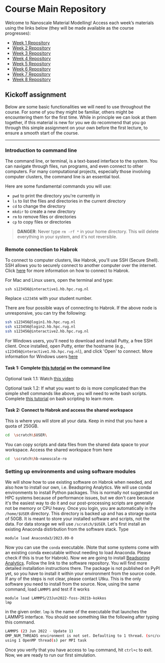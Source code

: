 # Course Main Repository 

Welcome to Nanoscale Material Modelling! Access each week’s materials using the links below (they will be made available as the course progresses):

- [Week 1 Repository](https://github.com/giuntoli-group/nmm-week1)
- [Week 2 Repository](https://github.com/giuntoli-group/nmm-week2)
- [Week 3 Repository](https://github.com/giuntoli-group/nmm-week3)
- [Week 4 Repository](https://github.com/giuntoli-group/nmm-week4)
- [Week 5 Repository](https://github.com/giuntoli-group/nmm-week5)
- [Week 6 Repository](https://github.com/giuntoli-group/nmm-week6)
- [Week 7 Repository](https://github.com/giuntoli-group/nmm-week7)
- [Week 8 Repository](https://github.com/giuntoli-group/nmm-week8)


## Kickoff assignment

Below are some basic functionalities we will need to use throughout the course. For some of you they might be familiar, others might be encountering them for the first time. While in principle we can look at them together, if this material is new for you we do recommend that you go through this simple assignment on your own before the first lecture, to ensure a smooth start of the course.

---


### Introduction to command line

The command line, or terminal, is a text-based interface to the system. You can navigate through files, run programs, and even connect to other computers. For many computational projects, especially those involving computer clusters, the command line is an essential tool.

Here are some fundamental commands you will use:

- `pwd` to print the directory you're currently in
- `ls` to list the files and directories in the current directory
- `cd` to change the directory
- `mkdir` to create a new directory
- `rm` to remove files or directories
- `cp` to copy files or directories

> **DANGER**: Never type `rm -rf *` in your home directory. This will delete everything in your system, and it's not reversible.


### Remote connection to Habrok

To connect to computer clusters, like Habrok, you'll use SSH (Secure Shell). SSH allows you to securely connect to another computer over the internet. Click [here](https://wiki.hpc.rug.nl/habrok/connecting_to_the_system/connecting) for more information on how to connect to Habrok.

For Mac and Linux users, open the terminal and type:

```bash!
ssh s123456@interactive1.hb.hpc.rug.nl
```

Replace `s123456` with your student number.

There are four possible ways of connecting to Habrok. If the above node is unresponsive, you can try the following:

```bash
ssh s123456@login1.hb.hpc.rug.nl
ssh s123456@login2.hb.hpc.rug.nl
ssh s123456@interactive2.hb.hpc.rug.nl
```


For Windows users, you'll need to download and install Putty, a free SSH client. Once installed, open Putty, enter the hostname (e.g., `s123456@interactive1.hb.hpc.rug.nl`), and click 'Open' to connect. More information for Windows users [here](https://wiki.hpc.rug.nl/habrok/connecting_to_the_system/windows)


#### Task 1: Complete [this tutorial](https://linuxsurvival.com/linux-tutorial-introduction/) on the command line

Optional task 1.1: Watch [this video](https://www.youtube.com/watch?v=s3ii48qYBxA) 

Optional task 1.2: If what you want to do is more complicated than the simple shell commands like above, you will need to write bash scripts. Complete [this tutorial](https://www.shellscript.sh/) on bash scripting to learn more.

#### Task 2: Connect to Habrok and access the shared workspace

This is where you will store all your data. Keep in mind that you have a quota of 250GB. 
```bash
cd  \scratch\$USER\
```
You can copy scripts and data files from the shared data space to your workspace. Access the shared workspace from here
```bash
cd  \scratch\hb-nanoscale-ro
```

### Setting up environments and using software modules


We will show how to use existing software on Habrok when needed, and also how to install our own, i.e. Beadspring Analytics. We will use conda environments to install Python packages. This is normally not suggested on HPC systems because of performance issues, but we don't care because it's the easiest way to do it and our post-processing scripts are generally not be memory or CPU heavy. Once you login, you are automatically in the `/home/$USER` directory. This directory is backed up and has a storage quota of 50GB. It is meant to store your installed software and scripts, not the data. For data storage we will use `/scratch/$USER`. Let's first install an existing Anaconda distirbution from the software stack. Type

```bash!
module load Anaconda3/2023.09-0
```
Now you can use the `conda` executable. (Note that some systems come with an existing conda executable without needing to load Anaconda. Please check if this is true for Habrok). Now we are going to install [Beadspring Analytics](https://github.com/utkugurel/beadspring). Follow the link to the software repository. You will find more detailed installation instructions there. The package is not published on PyPI yet, so you have to install it within your environment from the source code. If any of the steps is not clear, please contact Utku. This is the only software you need to install from the source. Now, using the same command, load `LAMMPS` and test if it works


```bash=
module load LAMMPS/23Jun2022-foss-2021b-kokkos
lmp
```
in the given order. `lmp` is the name of the executable that launches the LAMMPS interface. You should see something like the following after typing this command.

```bash
LAMMPS (23 Jun 2022 - Update 1)
OMP_NUM_THREADS environment is not set. Defaulting to 1 thread. (src/comm.cpp:98)
using 1 OpenMP thread(s) per MPI task
```

Once you verify that you have access to `lmp` command, hit `ctrl+c` to exit. Now, we are ready to run our first simulation.
